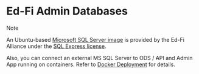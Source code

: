 # Ed-Fi Admin Databases

> [!NOTE]
> An Ubuntu-based [Microsoft SQL Server image](../../ubuntu/mssql/README.md) is provided by the Ed-Fi Alliance
> under the [SQL Express license](https://www.microsoft.com/en-us/Useterms/Retail/SQLServer2022/SQLServer2022DeveloperExpressEvaluation/Useterms_Retail_SQLServer2022_SQLServer2022DeveloperExpressEvaluation_English.htm). 
> 
> Also, you can connect an external MS
> SQL Server to ODS / API and Admin App running on containers. Refer to [Docker
> Deployment](https://techdocs.ed-fi.org/x/EIeIBg) for details.


